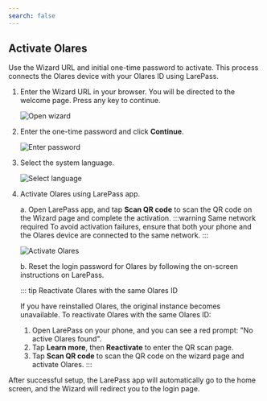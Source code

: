 ```yaml
---
search: false
---
```

## Activate Olares

Use the Wizard URL and initial one-time password to activate. This process connects the Olares device with your Olares ID using LarePass.

1. Enter the Wizard URL in your browser. You will be directed to the welcome page. Press any key to continue.

   ![Open wizard](/images/manual/get-started/open-wizard.png#bordered)
2. Enter the one-time password and click **Continue**.

   ![Enter password](/images/manual/get-started/wizard-enter-password.png#bordered)
3. Select the system language.

   ![Select language](/images/manual/get-started/select-language.png#bordered)
4. Activate Olares using LarePass app.

   a. Open LarePass app, and tap **Scan QR code** to scan the QR code on the Wizard page and complete the activation.
   :::warning Same network required
   To avoid activation failures, ensure that both your phone and the Olares device are connected to the same network.
   :::

   ![Activate Olares](/images/manual/get-started/activate-olares.png#bordered)

   b. Reset the login password for Olares by following the on-screen instructions on LarePass.

   ::: tip Reactivate Olares with the same Olares ID

   If you have reinstalled Olares, the original instance becomes unavailable. To reactivate Olares with the same Olares ID:
      
   1.	Open LarePass on your phone, and you can see a red prompt: "No active Olares found".
   2.	Tap **Learn more**, then **Reactivate** to enter the QR scan page.
   3.	Tap **Scan QR code** to scan the QR code on the wizard page and activate Olares.
   :::


After successful setup, the LarePass app will automatically go to the home screen, and the Wizard will redirect you to the login page.